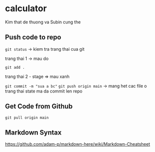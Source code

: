# calculator

Kim that de thuong va Subin cung the

## Push code to repo

`git status` -> kiem tra trang thai cua git

trang thai 1 -> mau do 

`git add .`

trang thai 2 - stage => mau xanh 


`git commit -m "sua a bc"`
`git push origin main` -> mang het cac file o trang thai state ma da commit len repo 

## Get Code from Github

```
git pull origin main
```


## Markdown Syntax

https://github.com/adam-p/markdown-here/wiki/Markdown-Cheatsheet